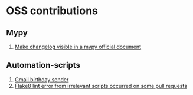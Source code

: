 # OSS contributions

## Mypy

1. [Make changelog visible in a mypy official document](https://github.com/python/mypy/pull/17742)

## Automation-scripts

1. [Gmail birthday sender](https://github.com/python-geeks/Automation-scripts/pull/955)
2. [Flake8 lint error from irrelevant scripts occurred on some pull requests](https://github.com/python-geeks/Automation-scripts/issues/956)
